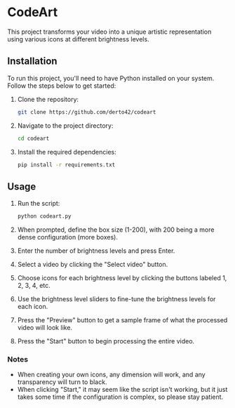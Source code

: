 # CodeArt

This project transforms your video into a unique artistic representation using various icons at different brightness levels.

## Installation

To run this project, you'll need to have Python installed on your system. Follow the steps below to get started:

1. Clone the repository:
    ```sh
    git clone https://github.com/derto42/codeart
    ```

2. Navigate to the project directory:
    ```sh
    cd codeart
    ```

3. Install the required dependencies:
    ```sh
    pip install -r requirements.txt
    ```

## Usage

1. Run the script:
    ```sh
    python codeart.py
    ```

2. When prompted, define the box size (1-200), with 200 being a more dense configuration (more boxes).

3. Enter the number of brightness levels and press Enter.

4. Select a video by clicking the "Select video" button.

5. Choose icons for each brightness level by clicking the buttons labeled 1, 2, 3, 4, etc.

6. Use the brightness level sliders to fine-tune the brightness levels for each icon.

7. Press the "Preview" button to get a sample frame of what the processed video will look like.

8. Press the "Start" button to begin processing the entire video.

### Notes

- When creating your own icons, any dimension will work, and any transparency will turn to black.
- When clicking "Start," it may seem like the script isn't working, but it just takes some time if the configuration is complex, so please stay patient.
